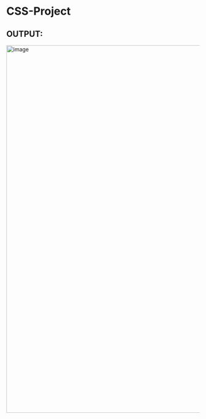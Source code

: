 # CSS-Project
## OUTPUT:
<img width="960" alt="image" src="https://github.com/user-attachments/assets/1ea56f5c-4d4d-43dc-bcde-8b0d0f759928" />
